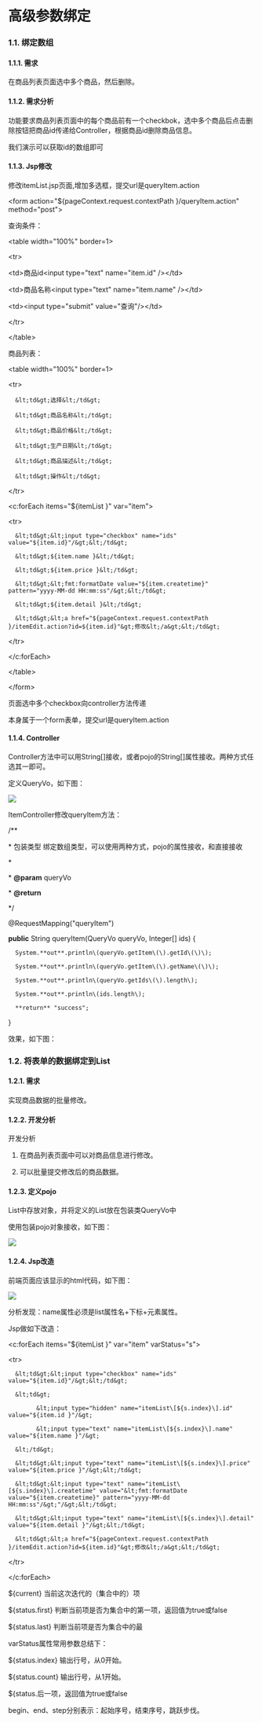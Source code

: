 # 高级参数绑定

### 1.1. 绑定数组

#### 1.1.1. 需求

在商品列表页面选中多个商品，然后删除。

#### 1.1.2. 需求分析

功能要求商品列表页面中的每个商品前有一个checkbok，选中多个商品后点击删除按钮把商品id传递给Controller，根据商品id删除商品信息。

我们演示可以获取id的数组即可

#### 1.1.3. Jsp修改

修改itemList.jsp页面,增加多选框，提交url是queryItem.action

&lt;form action="${pageContext.request.contextPath }/queryItem.action" method="post"&gt;

查询条件：

&lt;table width="100%" border=1&gt;

&lt;tr&gt;

&lt;td&gt;商品id&lt;input type="text" name="item.id" /&gt;&lt;/td&gt;

&lt;td&gt;商品名称&lt;input type="text" name="item.name" /&gt;&lt;/td&gt;

&lt;td&gt;&lt;input type="submit" value="查询"/&gt;&lt;/td&gt;

&lt;/tr&gt;

&lt;/table&gt;

商品列表：

&lt;table width="100%" border=1&gt;

&lt;tr&gt;

      &lt;td&gt;选择&lt;/td&gt;

      &lt;td&gt;商品名称&lt;/td&gt;

      &lt;td&gt;商品价格&lt;/td&gt;

      &lt;td&gt;生产日期&lt;/td&gt;

      &lt;td&gt;商品描述&lt;/td&gt;

      &lt;td&gt;操作&lt;/td&gt;

&lt;/tr&gt;

&lt;c:forEach items="${itemList }" var="item"&gt;

&lt;tr&gt;

      &lt;td&gt;&lt;input type="checkbox" name="ids" value="${item.id}"/&gt;&lt;/td&gt;

      &lt;td&gt;${item.name }&lt;/td&gt;

      &lt;td&gt;${item.price }&lt;/td&gt;

      &lt;td&gt;&lt;fmt:formatDate value="${item.createtime}" pattern="yyyy-MM-dd HH:mm:ss"/&gt;&lt;/td&gt;

      &lt;td&gt;${item.detail }&lt;/td&gt;

      &lt;td&gt;&lt;a href="${pageContext.request.contextPath }/itemEdit.action?id=${item.id}"&gt;修改&lt;/a&gt;&lt;/td&gt;

&lt;/tr&gt;

&lt;/c:forEach&gt;

&lt;/table&gt;

&lt;/form&gt;

页面选中多个checkbox向controller方法传递

本身属于一个form表单，提交url是queryItem.action

#### 1.1.4. Controller

Controller方法中可以用String\[\]接收，或者pojo的String\[\]属性接收。两种方式任选其一即可。

定义QueryVo，如下图：

![](../../../.gitbook/assets/image%20%2823%29.png)

ItemController修改queryItem方法：

/\*\*

 \* 包装类型 绑定数组类型，可以使用两种方式，pojo的属性接收，和直接接收

 \*

 \* **@param** queryVo

 \* **@return**

 \*/

@RequestMapping\("queryItem"\)

**public** String queryItem\(QueryVo queryVo, Integer\[\] ids\) {

      System.**out**.println\(queryVo.getItem\(\).getId\(\)\);

      System.**out**.println\(queryVo.getItem\(\).getName\(\)\);

      System.**out**.println\(queryVo.getIds\(\).length\);

      System.**out**.println\(ids.length\);

      **return** "success";

}

效果，如下图：

### 1.2. 将表单的数据绑定到List

#### 1.2.1. 需求

实现商品数据的批量修改。

#### 1.2.2. 开发分析

开发分析

1. 在商品列表页面中可以对商品信息进行修改。

2. 可以批量提交修改后的商品数据。

#### 1.2.3. 定义pojo

List中存放对象，并将定义的List放在包装类QueryVo中

使用包装pojo对象接收，如下图：

![](../../../.gitbook/assets/image%20%2816%29.png)

#### 1.2.4. Jsp改造

前端页面应该显示的html代码，如下图：

![](../../../.gitbook/assets/image%20%2859%29.png)

分析发现：name属性必须是list属性名+下标+元素属性。

Jsp做如下改造：

&lt;c:forEach items="${itemList }" var="item" varStatus="s"&gt;

&lt;tr&gt;

      &lt;td&gt;&lt;input type="checkbox" name="ids" value="${item.id}"/&gt;&lt;/td&gt;

      &lt;td&gt;

            &lt;input type="hidden" name="itemList\[${s.index}\].id" value="${item.id }"/&gt;

            &lt;input type="text" name="itemList\[${s.index}\].name" value="${item.name }"/&gt;

      &lt;/td&gt;

      &lt;td&gt;&lt;input type="text" name="itemList\[${s.index}\].price" value="${item.price }"/&gt;&lt;/td&gt;

      &lt;td&gt;&lt;input type="text" name="itemList\[${s.index}\].createtime" value="&lt;fmt:formatDate value="${item.createtime}" pattern="yyyy-MM-dd HH:mm:ss"/&gt;"/&gt;&lt;/td&gt;

      &lt;td&gt;&lt;input type="text" name="itemList\[${s.index}\].detail" value="${item.detail }"/&gt;&lt;/td&gt;

      &lt;td&gt;&lt;a href="${pageContext.request.contextPath }/itemEdit.action?id=${item.id}"&gt;修改&lt;/a&gt;&lt;/td&gt;

&lt;/tr&gt;

&lt;/c:forEach&gt;

${current}  当前这次迭代的（集合中的）项

${status.first}   判断当前项是否为集合中的第一项，返回值为true或false

${status.last}    判断当前项是否为集合中的最

varStatus属性常用参数总结下：

${status.index}   输出行号，从0开始。

${status.count}   输出行号，从1开始。

${status.后一项，返回值为true或false

begin、end、step分别表示：起始序号，结束序号，跳跃步伐。

